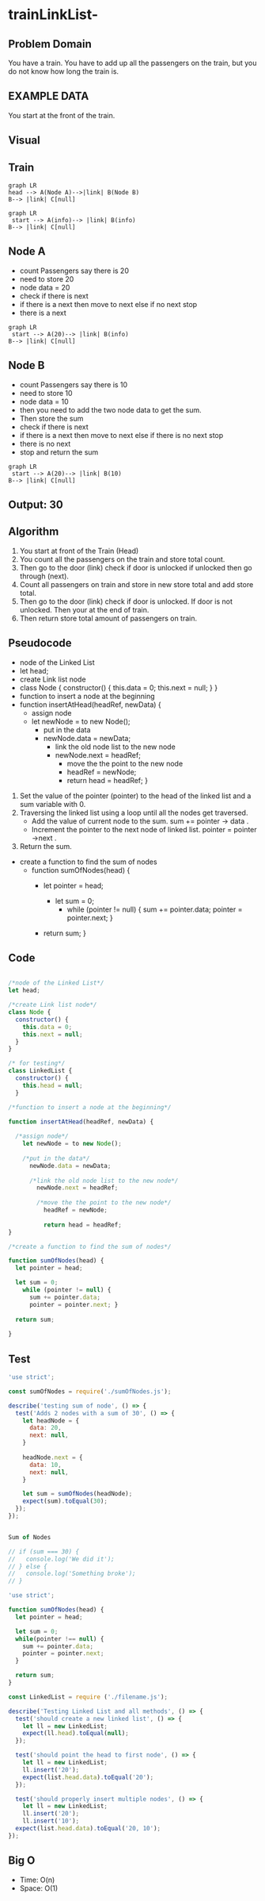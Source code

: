 # trainLinkList-

## Problem Domain

You have a train. You have to add up all the passengers on the train, but you do not know how long the train is.

## EXAMPLE DATA

You start at the front of the train.

## Visual

## Train

```mermaid
graph LR
head --> A(Node A)-->|link| B(Node B)
B--> |link| C[null]
```

```mermaid
graph LR
 start --> A(info)--> |link| B(info)
B--> |link| C[null]
```

## Node A

- count Passengers say there is 20
- need to store 20
- node data = 20
- check if there is next
- if there is a next then move to next else if no next stop
- there is a next

```mermaid
graph LR
 start --> A(20)--> |link| B(info)
B--> |link| C[null]
```

## Node B

- count Passengers say there is 10
- need to store 10
- node data = 10
- then you need to add the two node data to get the sum.
- Then store the sum
- check if there is next
- if there is a next then move to next else if there is no next stop
- there is no next
- stop and return the sum

```mermaid
graph LR
 start --> A(20)--> |link| B(10)
B--> |link| C[null]
```

## Output: 30

## Algorithm

1. You start at front of the Train (Head)
2. You count all the passengers on the train and store total count.
3. Then go to the door (link) check if door is unlocked if unlocked then go through (next).
4. Count all passengers on train and store in new store total and add store total.
5. Then go to the door (link) check if door is unlocked. If door is not unlocked. Then your at the end of train.
6. Then return store total amount of passengers on train.

## Pseudocode

- node of the Linked List
- let head;
- create Link list node
- class Node {
  constructor() {
    this.data = 0;
    this.next = null;
  }
}
- function to insert a node at the beginning
- function insertAtHead(headRef, newData) {
  - assign node
  - let newNode = to new Node();
    - put in the data
    - newNode.data = newData;
      - link the old node list to the new node
      - newNode.next = headRef;
        - move the the point to the new node
        - headRef = newNode;
        - return head = headRef;
}

1. Set the value of the pointer (pointer) to the head of the linked list and a sum variable with 0.
2. Traversing the linked list using a loop until all the nodes get traversed.
    - Add the value of current node to the sum. sum += pointer -> data .
    - Increment the pointer to the next node of linked list. pointer = pointer ->next .
3. Return the sum.

- create a function to find the sum of nodes
  - function sumOfNodes(head) {
    - let pointer = head;
      - let sum = 0;
        - while (pointer != null) {
          sum += pointer.data;
          pointer = pointer.next;
        }
  
    - return sum;
    }

## Code

```js

/*node of the Linked List*/
let head;

/*create Link list node*/
class Node {
  constructor() {
    this.data = 0;
    this.next = null;
  }
}

/* for testing*/
class LinkedList {
  constructor() {
    this.head = null;
  }

/*function to insert a node at the beginning*/

function insertAtHead(headRef, newData) {
  
  /*assign node*/
    let newNode = to new Node();
    
    /*put in the data*/
      newNode.data = newData;
      
      /*link the old node list to the new node*/
        newNode.next = headRef;
        
        /*move the the point to the new node*/
          headRef = newNode;
        
          return head = headRef;
}

/*create a function to find the sum of nodes*/

function sumOfNodes(head) {
  let pointer = head;

  let sum = 0;
    while (pointer != null) { 
      sum += pointer.data; 
      pointer = pointer.next; }
  
  return sum; 
  
}

```

## Test

```js
'use strict';

const sumOfNodes = require('./sumOfNodes.js');

describe('testing sum of node', () => {
  test('Adds 2 nodes with a sum of 30', () => {
    let headNode = {
      data: 20,
      next: null,
    }
    
    headNode.next = {
      data: 10,
      next: null,
    }

    let sum = sumOfNodes(headNode);
    expect(sum).toEqual(30);
  });
});


Sum of Nodes

// if (sum === 30) {
//   console.log('We did it');
// } else {
//   console.log('Something broke');
// }

'use strict';

function sumOfNodes(head) {
  let pointer = head;

  let sum = 0;
  while(pointer !== null) {
    sum += pointer.data;
    pointer = pointer.next;
  }

  return sum;
}
```

```js
const LinkedList = require ('./filename.js');

describe('Testing Linked List and all methods', () => {
  test('should create a new linked list', () => {
    let ll = new LinkedList;
    expect(ll.head).toEqual(null);
  });

  test('should point the head to first node', () => {
    let ll = new LinkedList;
    ll.insert('20');
    expect(list.head.data).toEqual('20');
  });

  test('should properly insert multiple nodes', () => {
    let ll = new LinkedList;
    ll.insert('20');
    ll.insert('10');
  expect(list.head.data).toEqual('20, 10');
});
```

## Big O

- Time: O(n)
- Space: O(1)
